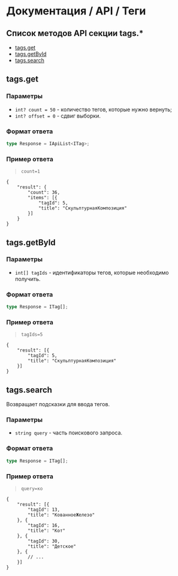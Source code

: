 # Документация / API / Теги
## Список методов API секции tags.*
* [tags.get](#tagsget)
* [tags.getById](#tagsgetbyid)
* [tags.search](#tagssearch)

## tags.get
### Параметры
* `int? count = 50` - количество тегов, которые нужно вернуть;
* `int? offset = 0` - сдвиг выборки.

### Формат ответа
```ts
type Response = IApiList<ITag>;
```

### Пример ответа
> `count=1`
```json5
{
    "result": {
        "count": 36,
        "items": [{
            "tagId": 5,
            "title": "СкульптурнаяКомпозиция"
        }]
    }
}
```

## tags.getById
### Параметры
* `int[] tagIds` - идентификаторы тегов, которые необходимо получить.

### Формат ответа
```ts
type Response = ITag[];
```

### Пример ответа
> `tagIds=5`
```json5
{
    "result": [{
        "tagId": 5,
        "title": "СкульптурнаяКомпозиция"
    }]
}
```

## tags.search
Возвращает подсказки для ввода тегов.
### Параметры
* `string query` - часть поискового запроса.

### Формат ответа
```ts
type Response = ITag[];
```

### Пример ответа
> `query=ко`
```json5
{
    "result": [{
        "tagId": 13,
        "title": "КованноеЖелезо"
    }, {
        "tagId": 16,
        "title": "Кот"
    }, {
        "tagId": 30,
        "title": "Детское"
    }, {
        // ...
    }]
}
```
